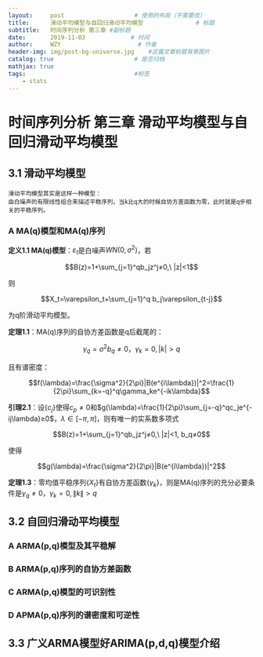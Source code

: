 ```yaml
---
layout:     post                    # 使用的布局（不需要改）
title:      滑动平均模型与自回归滑动平均模型               # 标题 
subtitle:   时间序列分析 第三章 #副标题
date:       2019-11-03             # 时间
author:     WZY                      # 作者
header-img: img/post-bg-universe.jpg    #这篇文章标题背景图片
catalog: true                       # 是否归档
mathjax: true
tags:                               #标签
    - stats
--- 
```


# 时间序列分析 第三章 滑动平均模型与自回归滑动平均模型

## 3.1 滑动平均模型

```
滑动平均模型其实是这样一种模型：
由白噪声的有限线性组合来描述平稳序列，当k比q大的时候自协方差函数为零，此时就是q步相关的平稳序列。
```

### A MA(q)模型和MA(q)序列

**定义1.1 MA(q)模型**：$\varepsilon_t$是白噪声$WN(0,\sigma^2)$，若

$$B(z)=1+\sum_{j=1}^qb_jz^j≠0,\ |z|<1$$

则

$$X_t=\varepsilon_t+\sum_{j=1}^q b_j\varepsilon_{t-j}$$

为q阶滑动平均模型。

**定理1.1**：MA(q)序列的自协方差函数是q后截尾的：

$$\gamma_q=\sigma^2b_q≠0，\gamma_k=0, |k|>q$$

且有谱密度：

$$f(\lambda)=\frac{\sigma^2}{2\pi}|B(e^{i\lambda})|^2=\frac{1}{2\pi}\sum_{k=-q}^q\gamma_ke^{-ik\lambda}$$

**引理2.1**：设$\{c_j\}$使得$c_p≠0$和$g(\lambda)=\frac{1}{2\pi}\sum_{j=-q}^qc_je^{-ij\lambda}≥0$，$\lambda\in[-\pi,\pi]$，则有唯一的实系数多项式

$$B(z)=1+\sum_{j=1}^qb_jz^j≠0,\ |z|<1, b_q≠0$$

使得

$$g(\lambda)=\frac{\sigma^2}{2\pi}|B(e^{i\lambda})|^2$$

**定理1.3**：零均值平稳序列$\{X_t\}$有自协方差函数$\{\gamma_k\}$，则是MA(q)序列的充分必要条件是$\gamma_q≠0，\gamma_k=0, \|k\|>q$

## 3.2 自回归滑动平均模型

### A ARMA(p,q)模型及其平稳解

### B ARMA(p,q)序列的自协方差函数

### C ARMA(p,q)模型的可识别性

### D APMA(p,q)序列的谱密度和可逆性

## 3.3 广义ARMA模型好ARIMA(p,d,q)模型介绍
